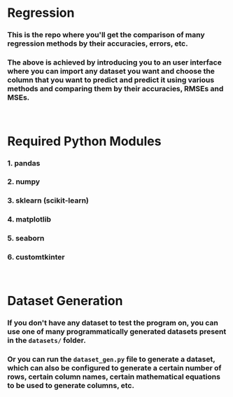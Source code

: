 # Regression
### This is the repo where you'll get the comparison of many regression methods by their accuracies, errors, etc.
### The above is achieved by introducing you to an user interface where you can import any dataset you want and choose the column that you want to predict and predict it using various methods and comparing them by their accuracies, RMSEs and MSEs.
<br>

# Required Python Modules

### 1. pandas
### 2. numpy
### 3. sklearn (scikit-learn)
### 4. matplotlib
### 5. seaborn
### 6. customtkinter

<br>

# Dataset Generation
### If you don't have any dataset to test the program on, you can use one of many programmatically generated datasets present in the `datasets/` folder.
### Or you can run the `dataset_gen.py` file to generate a dataset, which can also be configured to generate a certain number of rows, certain column names, certain mathematical equations to be used to generate columns, etc.